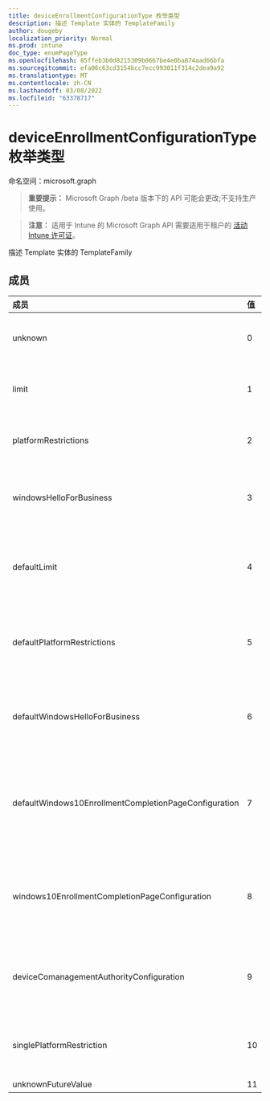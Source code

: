```yaml
---
title: deviceEnrollmentConfigurationType 枚举类型
description: 描述 Template 实体的 TemplateFamily
author: dougeby
localization_priority: Normal
ms.prod: intune
doc_type: enumPageType
ms.openlocfilehash: 85ffeb3b0d8215309b0667be4e0ba874aad66bfa
ms.sourcegitcommit: efa06c63cd3154bcc7ecc993011f314c2dea9a92
ms.translationtype: MT
ms.contentlocale: zh-CN
ms.lasthandoff: 03/08/2022
ms.locfileid: "63378717"
---
```

# <a name="deviceenrollmentconfigurationtype-enum-type"></a>deviceEnrollmentConfigurationType 枚举类型

命名空间：microsoft.graph

> **重要提示：** Microsoft Graph /beta 版本下的 API 可能会更改;不支持生产使用。

> **注意：** 适用于 Intune 的 Microsoft Graph API 需要适用于租户的 [活动 Intune 许可证](https://go.microsoft.com/fwlink/?linkid=839381)。

描述 Template 实体的 TemplateFamily

## <a name="members"></a>成员
|成员|值|说明|
|:---|:---|:---|
|unknown|0|默认值。 如果无法确定配置类型，则设置为 unknown。|
|limit|1|指示配置的类型限制是指允许用户注册的设备数。|
|platformRestrictions|2|指示配置是平台限制类型，它是指允许用户注册的设备类型。|
|windowsHelloForBusiness|3|指示配置的类型为Windows Hello设备将使用的身份验证方法。|
|defaultLimit|4|指示配置的类型为默认限制，默认限制是指默认情况下允许用户注册的设备类型。|
|defaultPlatformRestrictions|5|指示配置的类型为默认平台限制，该限制指的是默认情况下允许用户注册的设备类型。|
|defaultWindowsHelloForBusiness|6 |指示配置的类型为 default Windows Hello它指的是设备默认将使用的身份验证方法。|
|defaultWindows10EnrollmentCompletionPageConfiguration|7 |指示配置的类型为"默认注册状态"页，该页面指的是默认情况下在 Autopilot 设备中 OOBE 期间显示的启动页面。|
|windows10EnrollmentCompletionPageConfiguration|8 |指示配置的类型为"注册状态"页，该页面是指在 Autopilot 设备中 OOBE 期间显示的启动页面。|
|deviceComanagementAuthorityConfiguration|9 |指示配置的类型为 Comanagement Authority，它引用应用于Co-Managed策略。|
|singlePlatformRestriction|10 |指示配置的类型为单平台限制，该限制是指允许用户注册的设备类型。|
|unknownFutureValue|11|未知未来值|




